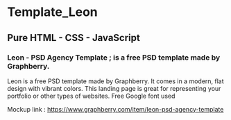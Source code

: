 # Template_Leon
## Pure HTML - CSS - JavaScript 

### Leon - PSD Agency Template ; is a free PSD template made by Graphberry.

Leon is a free PSD template made by Graphberry. It comes in a modern, flat design with vibrant colors. This landing page is great for representing your portfolio or other types of websites. Free Google font used

Mockup link : https://www.graphberry.com/item/leon-psd-agency-template


